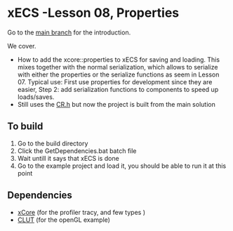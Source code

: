 # xECS -Lesson 08, Properties
Go to the [main branch](https://github.com/LIONant-depot/xECS/tree/master) for the introduction.

We cover.
* How to add the xcore::properties to xECS for saving and loading. This mixes together with the normal serialization,
  which allows to serialize with either the properties or the serialize functions as seem in Lesson 07. 
  Typical use: First use properties for development since they are easier, Step 2: add serialization functions
  to components to speed up loads/saves.
* Still uses the [CR.h](https://github.com/fungos/cr) but now the project is built from the main solution
  
## To build
1. Go to the build directory 
2. Click the GetDependencies.bat batch file
3. Wait untill it says that xECS is done
4. Go to the example project and load it, you should be able to run it at this point

## Dependencies
- [xCore](https://gitlab.com/LIONant/xcore) (for the profiler tracy, and few types )
- [CLUT](https://github.com/markkilgard/glut) (for the openGL example)

